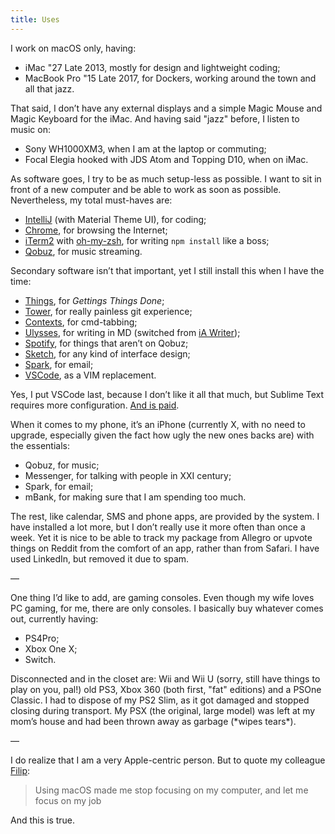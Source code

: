 ```yaml
---
title: Uses
---
```

I work on macOS only, having:

- iMac "27 Late 2013, mostly for design and lightweight coding;
- MacBook Pro "15 Late 2017, for Dockers, working around the town and all that jazz.

That said, I don’t have any external displays and a simple Magic Mouse and Magic Keyboard for the iMac. And having said "jazz" before, I listen to music on:

- Sony WH1000XM3, when I am at the laptop or commuting;
- Focal Elegia hooked with JDS Atom and Topping D10, when on iMac.

As software goes, I try to be as much setup-less as possible. I want to sit in front of a new computer and be able to work as soon as possible. Nevertheless, my total must-haves are:

- [IntelliJ][1] (with Material Theme UI), for coding;
- [Chrome][2], for browsing the Internet;
- [iTerm2][3] with [oh-my-zsh][4], for writing `npm install` like a boss;
- [Qobuz][5], for music streaming.

Secondary software isn’t that important, yet I still install this when I have the time:

- [Things][6], for _Gettings Things Done_;
- [Tower][7], for really painless git experience;
- [Contexts][8], for cmd-tabbing;
- [Ulysses][9], for writing in MD (switched from [iA Writer][10]);
- [Spotify][11], for things that aren’t on Qobuz;
- [Sketch][12], for any kind of interface design;
- [Spark][13], for email;
- [VSCode][14], as a VIM replacement.

Yes, I put VSCode last, because I don’t like it all that much, but Sublime Text requires more configuration. [And is paid][15].

When it comes to my phone, it’s an iPhone (currently X, with no need to upgrade, especially given the fact how ugly the new ones backs are) with the essentials:

- Qobuz, for music;
- Messenger, for talking with people in XXI century;
- Spark, for email;
- mBank, for making sure that I am spending too much.

The rest, like calendar, SMS and phone apps, are provided by the system. I have installed a lot more, but I don’t really use it more often than once a week. Yet it is nice to be able to track my package from Allegro or upvote things on Reddit from the comfort of an app, rather than from Safari. I have used LinkedIn, but removed it due to spam.

—

One thing I’d like to add, are gaming consoles. Even though my wife loves PC gaming, for me, there are only consoles. I basically buy whatever comes out, currently having:

- PS4Pro;
- Xbox One X;
- Switch.

Disconnected and in the closet are: Wii and Wii U (sorry, still have things to play on you, pal!) old PS3, Xbox 360 (both first, "fat" editions) and a PSOne Classic. I had to dispose of my PS2 Slim, as it got damaged and stopped closing during transport. My PSX (the original, large model) was left at my mom’s house and had been thrown away as garbage (\*wipes tears\*).

—

I do realize that I am a very Apple-centric person. But to quote my colleague [Filip][16]:

> Using macOS made me stop focusing on my computer, and let me focus on my job

And this is true.

[1]:	https://www.jetbrains.com/idea/
[2]:	https://www.google.com/chrome/
[3]:	https://iterm2.com/
[4]:	https://github.com/ohmyzsh/ohmyzsh
[5]:	https://www.qobuz.com/
[6]:	https://culturedcode.com/things/
[7]:	https://www.git-tower.com/
[8]:	https://contexts.co/
[9]:	https://ulysses.app/
[10]:	https://ia.net/writer
[11]:	https://www.spotify.com/
[12]:	https://www.sketch.com/
[13]:	https://sparkmailapp.com/
[14]:	https://code.visualstudio.com/
[15]:	https://pl.wikipedia.org/wiki/Janusz_(okre%C5%9Blenie)
[16]:	https://www.linkedin.com/in/filip-czechowski-9555b112/?originalSubdomain=pl